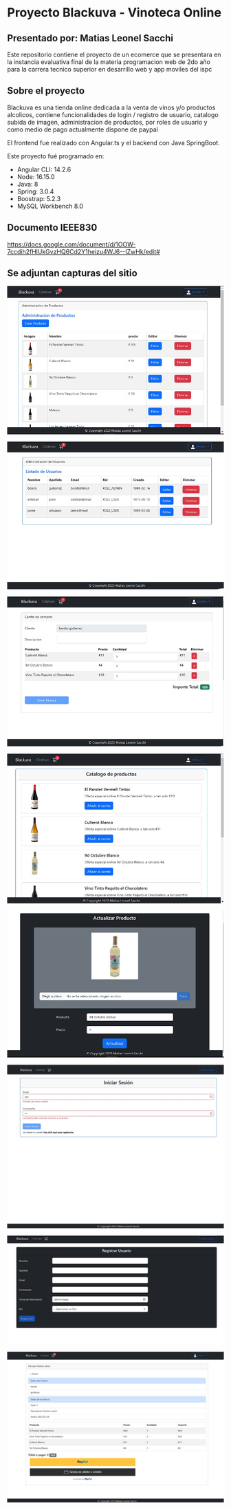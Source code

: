 # Proyecto Blackuva - Vinoteca Online

## Presentado por: Matias Leonel Sacchi

Este repositorio contiene el proyecto de un ecomerce que se presentara en la instancia evaluativa final de la materia programacion web de 2do año para la carrera tecnico superior en desarrillo web y app moviles del ispc

## Sobre el proyecto

Blackuva es una tienda online dedicada a la venta de vinos y/o productos alcolicos, contiene funcionalidades de login / registro de usuario, catalogo subida de imagen, administracion de productos, por roles de usuario y como medio de pago actualmente dispone de paypal

El frontend fue realizado con Angular.ts y el backend con Java SpringBoot.

Este proyecto fué programado en:
- Angular CLI: 14.2.6
- Node: 16.15.0
- Java: 8
- Spring: 3.0.4
- Boostrap: 5.2.3
- MySQL Workbench 8.0

## Documento IEEE830

https://docs.google.com/document/d/1OOW-7ccdih2fHlUkGvzHQ6Cd2Y1heizu4WJ6--IZwHk/edit#


## Se adjuntan capturas del sitio

![image](https://github.com/Kraisenberg/ispc-final/blob/main/capturas/Captura%20adm%20productos.jpg)

![image](https://github.com/Kraisenberg/ispc-final/blob/main/capturas/Captura%20adm%20usuarios.jpg)

![image](https://github.com/Kraisenberg/ispc-final/blob/main/capturas/Captura%20carritoo.jpg)

![image](https://github.com/Kraisenberg/ispc-final/blob/main/capturas/Captura%20catalogo.jpg)

![image](https://github.com/Kraisenberg/ispc-final/blob/main/capturas/actualizar%20producto.jpg)

![image](https://github.com/Kraisenberg/ispc-final/blob/main/capturas/login.jpg)

![image](https://github.com/Kraisenberg/ispc-final/blob/main/capturas/register.jpg)

![image](https://github.com/Kraisenberg/ispc-final/blob/main/capturas/pagar%20factura.jpg)
